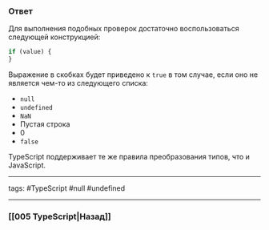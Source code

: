 ### Ответ

Для выполнения подобных проверок достаточно воспользоваться следующей конструкцией:

```ts
if (value) {
}
```

Выражение в скобках будет приведено к `true` в том случае, если оно не является чем-то из следующего списка:
- `null`
- `undefined`
- `NaN`
- Пустая строка
- 0
- `false`

TypeScript поддерживает те же правила преобразования типов, что и JavaScript.

___

tags: #TypeScript #null #undefined 

_____

### [[005 TypeScript|Назад]]
